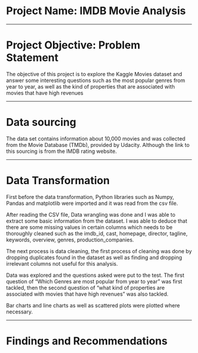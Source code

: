 # Project Name: IMDB Movie Analysis

----
# Project Objective: Problem Statement
The objective of this project is to explore the Kaggle Movies dataset and answer some interesting questions such as the most popular genres from year to year, 
as well as the kind of properties that are associated with movies that have high revenues


----
# Data sourcing
The data set contains information about 10,000 movies and was collected from the Movie Database (TMDb), provided by Udacity.
Although the link to this sourcing is from the IMDB rating website.



----
# Data Transformation
First before the data transformation, Python libraries such as Numpy, Pandas and matplotlib were imported and it was read from the csv file. 

After reading the CSV file, Data wrangling was done and I was able to extract some basic information from the dataset. I was able to deduce that there are some missing values in certain columns which needs to be thoroughly cleaned such as the imdb_id, cast, homepage, director, tagline, keywords, overview, genres, production_companies.

The next process is data cleaning, the first process of cleaning was done by dropping duplicates found in the dataset as well as finding and dropping irrelevant columns not useful for this analysis.

Data was explored and the questions asked were put to the test. The first question of “Which Genres are most popular from year to year” was first tackled, then the second question of “what kind of properties are associated with movies that have high revenues” was also tackled.

Bar charts and line charts as well as scattered plots were plotted where necessary. 



----
# Findings and Recommendations
